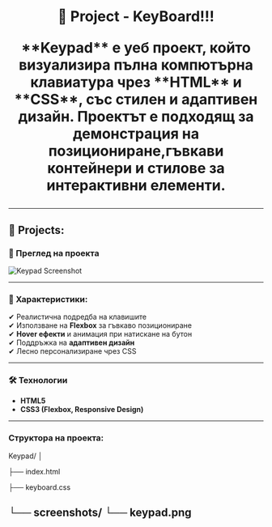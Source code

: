 <h1 align="center">
        👋 Project - KeyBoard!!!  
        <br>
         <p>**Keypad** е уеб проект, който визуализира пълна компютърна клавиатура чрез **HTML** и **CSS**, със стилен и адаптивен дизайн. Проектът е подходящ за демонстрация на                       позициониране,гъвкави контейнери и стилове за интерактивни елементи.</p>
    </h1>

---
## 🚀 Projects:
### 📸 Преглед на проекта

![Keypad Screenshot](<img width="1080" height="438" alt="Екранна снимка 2025-09-01 195620" src="https://github.com/user-attachments/assets/72119aa5-0f1d-425d-aa26-1303826411da" />
)



---




### 🔑 Характеристики:

✔ Реалистична подредба на клавишите  
✔ Използване на **Flexbox** за гъвкаво позициониране  
✔ **Hover ефекти** и анимация при натискане на бутон  
✔ Поддръжка на **адаптивен дизайн**  
✔ Лесно персонализиране чрез CSS  

---

### 🛠 Технологии

- **HTML5**
- **CSS3 (Flexbox, Responsive Design)**

---
### Структора на проекта:

Keypad/
│

├── index.html  

├── keyboard.css 

└── screenshots/
    └── keypad.png   
---

